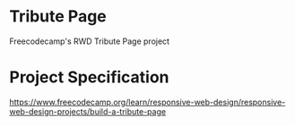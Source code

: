 # Tribute Page
Freecodecamp's RWD Tribute Page project

# Project Specification
https://www.freecodecamp.org/learn/responsive-web-design/responsive-web-design-projects/build-a-tribute-page
